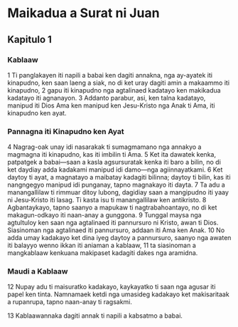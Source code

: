 Maikadua a Surat ni Juan
========================

Kapitulo 1
----------

### Kablaaw

1 Ti panglakayen iti napili a babai ken dagiti annakna, nga ay-ayatek iti kinapudno, ken saan laeng a siak, no di ket uray dagiti amin a makaammo iti kinapudno,
2 gapu iti kinapudno nga agtalinaed kadatayo ken makikadua kadatayo iti agnanayon.
3 Addanto parabur, asi, ken talna kadatayo, manipud iti Dios Ama ken manipud ken Jesu-Kristo nga Anak ti Ama, iti kinapudno ken ayat.

### Pannagna iti Kinapudno ken Ayat

4 Nagrag-oak unay idi nasarakak ti sumagmamano nga annakyo a magmagna iti kinapudno, kas iti imbilin ti Ama.
5 Ket ita dawatek kenka, patpatgek a babai—saan a kasla agsursuratak kenka iti baro a bilin, no di ket daydiay adda kadakami manipud idi damo—nga agiinnayatkami.
6 Ket daytoy ti ayat, a magnatayo a maibatay kadagiti bilinna; daytoy ti bilin, kas iti nangngegyo manipud idi punganay, tapno magnakayo iti dayta.
7 Ta adu a manangallilaw ti rimmuar ditoy lubong, dagidiay saan a mangipudno iti yaay ni Jesu-Kristo iti lasag. Ti kasta isu ti manangallilaw ken antikristo.
8 Agbantaykayo, tapno saanyo a mapukaw ti nagtrabahoantayo, no di ket makagun-odkayo iti naan-anay a gunggona.
9 Tunggal maysa nga agtultuloy ken saan nga agtalinaed iti pannursuro ni Kristo, awan ti Dios. Siasinoman nga agtalinaed iti pannursuro, addaan iti Ama ken Anak.
10 No adda umay kadakayo ket dina iyeg daytoy a pannursuro, saanyo nga awaten iti balayyo wenno ikkan iti aniaman a kablaaw,
11 ta siasinoman a mangkablaaw kenkuana makipaset kadagiti dakes nga aramidna.

### Maudi a Kablaaw

12 Nupay adu ti maisuratko kadakayo, kaykayatko ti saan nga agusar iti papel ken tinta. Namnamaek ketdi nga umasideg kadakayo ket makisaritaak a rupanrupa, tapno naan-anay ti ragsakmi.

13 Kablaawannaka dagiti annak ti napili a kabsatmo a babai.
